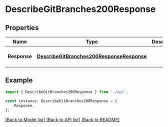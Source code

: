 # DescribeGitBranches200Response


## Properties

Name | Type | Description | Notes
------------ | ------------- | ------------- | -------------
**Response** | [**DescribeGitBranches200ResponseResponse**](DescribeGitBranches200ResponseResponse.md) |  | [optional] [default to undefined]

## Example

```typescript
import { DescribeGitBranches200Response } from './api';

const instance: DescribeGitBranches200Response = {
    Response,
};
```

[[Back to Model list]](../README.md#documentation-for-models) [[Back to API list]](../README.md#documentation-for-api-endpoints) [[Back to README]](../README.md)
